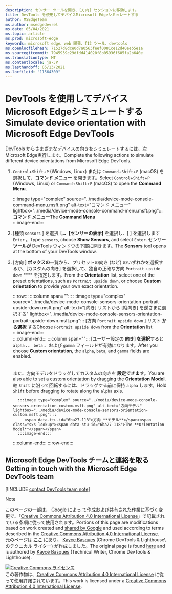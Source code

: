 ```yaml
---
description: センサー ツールを開き、[方向] セクションに移動します。
title: DevTools を使用してデバイスMicrosoft Edgeシミュレートする
author: MSEdgeTeam
ms.author: msedgedevrel
ms.date: 05/04/2021
ms.topic: article
ms.prod: microsoft-edge
keywords: microsoft edge、web 開発、f12 ツール、devtools
ms.openlocfilehash: 71527d8dce0d7a0563feef0081ce12d40eeb5e1a
ms.sourcegitcommit: 7945939c29dfdd414020f8b05936f605fa2b640e
ms.translationtype: MT
ms.contentlocale: ja-JP
ms.lasthandoff: 05/13/2021
ms.locfileid: "11564309"
---
```

<!-- Copyright Kayce Basques 

   Licensed under the Apache License, Version 2.0 (the "License");
   you may not use this file except in compliance with the License.
   You may obtain a copy of the License at

       https://www.apache.org/licenses/LICENSE-2.0

   Unless required by applicable law or agreed to in writing, software
   distributed under the License is distributed on an "AS IS" BASIS,
   WITHOUT WARRANTIES OR CONDITIONS OF ANY KIND, either express or implied.
   See the License for the specific language governing permissions and
   limitations under the License.  -->
# <a name="simulate-device-orientation-with-microsoft-edge-devtools"></a><span data-ttu-id="6ba27-104">DevTools を使用してデバイスMicrosoft Edgeシミュレートする</span><span class="sxs-lookup"><span data-stu-id="6ba27-104">Simulate device orientation with Microsoft Edge DevTools</span></span>  

<span data-ttu-id="6ba27-105">DevTools からさまざまなデバイスの向きをシミュレートするには、次Microsoft Edge実行します。</span><span class="sxs-lookup"><span data-stu-id="6ba27-105">Complete the following actions to simulate different device orientations from Microsoft Edge DevTools.</span></span>  

<!--todo: update device orientation section when available -->  

1.  <span data-ttu-id="6ba27-106">`Control`+`Shift`+`P` \(Windows, Linux\) または `Command`+`Shift`+`P` \(macOS\) を選択して、**コマンド メニュー** を開きます。</span><span class="sxs-lookup"><span data-stu-id="6ba27-106">Select `Control`+`Shift`+`P` \(Windows, Linux\) or `Command`+`Shift`+`P` \(macOS\) to open the **Command Menu**.</span></span>  
    
    :::image type="complex" source="../media/device-mode-console-command-menu.msft.png" alt-text="コマンド メニュー" lightbox="../media/device-mode-console-command-menu.msft.png":::
       <span data-ttu-id="6ba27-108">**コマンド メニュー**</span><span class="sxs-lookup"><span data-stu-id="6ba27-108">The **Command Menu**</span></span>  
    :::image-end:::  
    
1.  <span data-ttu-id="6ba27-109">[種類 `sensors` ] を選択 **し、[センサーの表示]** を選択し、[ ] を選択します `Enter` 。</span><span class="sxs-lookup"><span data-stu-id="6ba27-109">Type `sensors`, choose **Show Sensors**, and select `Enter`.</span></span>  <span data-ttu-id="6ba27-110">センサー **ツールが** DevTools ウィンドウの下部に開きます。</span><span class="sxs-lookup"><span data-stu-id="6ba27-110">The **Sensors** tool opens at the bottom of your DevTools window.</span></span>  
1.  <span data-ttu-id="6ba27-111">[方向 **] ボックスの**一覧から、プリセットの向き (など) のいずれかを選択するか、[カスタムの向き] を選択して、独自の正確な方向 `Portrait upside down` \*\*\*\* を指定します。</span><span class="sxs-lookup"><span data-stu-id="6ba27-111">From the **Orientation** list, select one of the preset orientations, such as `Portrait upside down`, or choose **Custom orientation** to provide your own exact orientation.</span></span>  
    
    :::row:::
       :::column span="":::
          :::image type="complex" source="../media/device-mode-console-sensors-orientation-portrait-upside-down.msft.png" alt-text="[向き] リストから [縦向き] を逆さまに選択する" lightbox="../media/device-mode-console-sensors-orientation-portrait-upside-down.msft.png":::
             <span data-ttu-id="6ba27-113">[方向 `Portrait upside down` ] リスト **から選択** する</span><span class="sxs-lookup"><span data-stu-id="6ba27-113">Choose `Portrait upside down` from the **Orientation** list</span></span>  
          :::image-end:::  
       :::column-end:::
       :::column span="":::
          <span data-ttu-id="6ba27-114">[ユーザー設定の **向き] を選択**すると `alpha` 、、 `beta` 、および `gamma` フィールドが有効になります。</span><span class="sxs-lookup"><span data-stu-id="6ba27-114">After you choose **Custom orientation**, the `alpha`, `beta`, and `gamma` fields are enabled.</span></span>  
          <!--To understand how each axis works, navigate to [Alpha][alpha], [Beta][beta], and [Gamma][gamma].  -->  
          <!--todo: update links to alpha, beta, and gamma section when available -->  
          <span data-ttu-id="6ba27-115">また、方向モデルをドラッグしてカスタムの向きを **設定できます**。</span><span class="sxs-lookup"><span data-stu-id="6ba27-115">You are also able to set a custom orientation by dragging the **Orientation Model**.</span></span>  <span data-ttu-id="6ba27-116">軸 `Shift` に沿って回転するには、ドラッグする前に保持 `alpha` します。</span><span class="sxs-lookup"><span data-stu-id="6ba27-116">Hold `Shift` before dragging to rotate along the `alpha` axis.</span></span>  
          
          :::image type="complex" source="../media/device-mode-console-sensors-orientation-custom.msft.png" alt-text="方向モデル" lightbox="../media/device-mode-console-sensors-orientation-custom.msft.png":::
             <span data-ttu-id="6ba27-118">方向 **モデル**</span><span class="sxs-lookup"><span data-stu-id="6ba27-118">The **Orientation Model**</span></span>  
          :::image-end:::  
       :::column-end:::
    :::row-end:::
    
## <a name="getting-in-touch-with-the-microsoft-edge-devtools-team"></a><span data-ttu-id="6ba27-119">Microsoft Edge DevTools チームと連絡を取る</span><span class="sxs-lookup"><span data-stu-id="6ba27-119">Getting in touch with the Microsoft Edge DevTools team</span></span>  

[!INCLUDE [contact DevTools team note](../includes/contact-devtools-team-note.md)]  

<!-- links -->  

<!--[WebFundamentasNativeHardwareDeviceOrientationIndex]: /web/fundamentals/native-hardware/device-orientation/index "Device Orientation & Motion"  -->  
<!--[WebFundamentasNativeHardwareDeviceOrientationIndexAlpha]: /web/fundamentals/native-hardware/device-orientation/index#alpha "Alpha - Device Orientation & Motion"  -->  
<!--[WebFundamentasNativeHardwareDeviceOrientationIndexBeta]: /web/fundamentals/native-hardware/device-orientation/index#beta "Beta - Device Orientation & Motion"  -->  
<!--[WebFundamentasNativeHardwareDeviceOrientationIndexGamma]: /web/fundamentals/native-hardware/device-orientation/index#gamma "Gamma - Device Orientation & Motion"  -->  

> [!NOTE]
> <span data-ttu-id="6ba27-120">このページの一部は、 [Google によっ て作成および共有された][GoogleSitePolicies]作業に基づく変更で、「[Creative Commons Attribution 4.0 International License][CCA4IL]」で記載されている条項に従って使用されます。</span><span class="sxs-lookup"><span data-stu-id="6ba27-120">Portions of this page are modifications based on work created and [shared by Google][GoogleSitePolicies] and used according to terms described in the [Creative Commons Attribution 4.0 International License][CCA4IL].</span></span>  
> <span data-ttu-id="6ba27-121">元のページは [ここ](https://developers.google.com/web/tools/chrome-devtools/device-mode/orientation) にあり、 [Kayce Basques][KayceBasques] \(Chrome DevTools \& Lighthouse\ のテクニカル ライター) が作成しました。</span><span class="sxs-lookup"><span data-stu-id="6ba27-121">The original page is found [here](https://developers.google.com/web/tools/chrome-devtools/device-mode/orientation) and is authored by [Kayce Basques][KayceBasques] \(Technical Writer, Chrome DevTools \& Lighthouse\).</span></span>  

[![Creative Commons ライセンス][CCby4Image]][CCA4IL]  
<span data-ttu-id="6ba27-123">この著作物は、[Creative Commons Attribution 4.0 International License][CCA4IL] に従って使用許諾されています。</span><span class="sxs-lookup"><span data-stu-id="6ba27-123">This work is licensed under a [Creative Commons Attribution 4.0 International License][CCA4IL].</span></span>  

[CCA4IL]: https://creativecommons.org/licenses/by/4.0  
[CCby4Image]: https://i.creativecommons.org/l/by/4.0/88x31.png  
[GoogleSitePolicies]: https://developers.google.com/terms/site-policies  
[KayceBasques]: https://developers.google.com/web/resources/contributors#kayce-basques  
